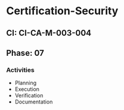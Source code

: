 # Certification-Security

## CI: CI-CA-M-003-004
## Phase: 07

### Activities
- Planning
- Execution
- Verification
- Documentation
